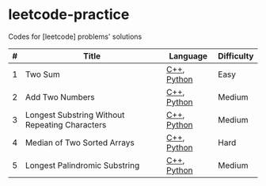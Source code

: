 # leetcode-practice
Codes for [leetcode] problems' solutions



| #    | Title   | Language                                                     | Difficulty |
| ---- | ------- | ------------------------------------------------------------ | ---------- |
| 1    | Two Sum | [C++](./solutions/twoSum-1/twoSum-1.cpp), [Python](./solutions/twoSum-1/twoSum-1.py) | Easy       |
| 2    | Add Two Numbers | [C++](./solutions/addTwoNumbers-2/addTwoNumbers-2.cpp), [Python](./solutions/addTwoNumbers-2/addTwoNumbers-2.py) | Medium       |
| 3    | Longest Substring Without Repeating Characters | [C++](./solutions/lengthOfLongestSubstring-3/lengthOfLongestSubstring-3.cpp), [Python](./solutions/lengthOfLongestSubstring-3/lengthOfLongestSubstring-3.py) | Medium       |
| 4 | Median of Two Sorted Arrays | [C++](./solutions/medianOfTwoSortedArrays-4/lmedianOfTwoSortedArrays-4.cpp), [Python](./solutions/medianOfTwoSortedArrays-4/medianOfTwoSortedArrays-4.py) | Hard |
| 5 | Longest Palindromic Substring | [C++](./solutions/longestPalindromicSubstring-5/longestPalindromicSubstring-5.cpp), [Python](./solutions/longestPalindromicSubstring-5/longestPalindromicSubstring-5.py) | Medium |


